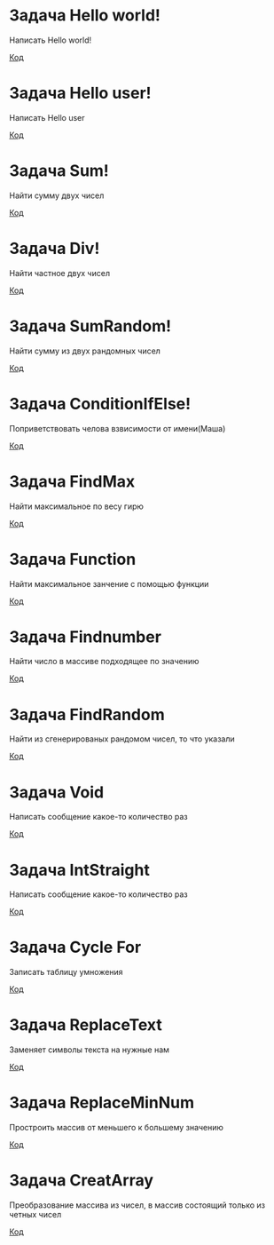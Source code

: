  # Задача Hello world! 
Написать Hello world!

 [Код](Ex001_HelloConcole/Program.cs)

  # Задача Hello user!
 Написать Hello user

 [Код](Ex002_HelloUser/Program.cs)

# Задача Sum!
Найти сумму двух чисел

[Код](Ex003_Sum/Program.cs)

# Задача Div!
Найти частное двух чисел

[Код](Ex004_Div/Program.cs)

# Задача SumRandom!
Найти сумму  из двух рандомных чисел

[Код](Ex005_SumRandom/Program.cs)

# Задача ConditionIfElse!
Поприветствовать челова взвисимости от имени(Маша)

[Код](Ex006_ConditionIfElse/Program.cs)

# Задача FindMax
Найти максимальное по весу гирю

[Код](Ex007_FindMax/Program.cs)

# Задача Function
Найти максимальное занчение с помощью функции

[Код](Ex009_FunctionFindMax/Program.cs)

# Задача Findnumber
Найти число в массиве подходящее по значению

[Код](Ex010_Findnumber/Program.cs)

# Задача FindRandom
Найти из сгенерированых рандомом чисел, то что указали

[Код](Ex011_FindRandomMax/Program.cs)

# Задача Void
Написать сообщение какое-то количество раз

[Код](Ex012_Void/Program.cs)


# Задача IntStraight
Написать сообщение какое-то количество раз

[Код](Ex013_IntString/Program.cs)

# Задача Cycle For
 Записать таблицу умножения

[Код](Ex014_ForCycle/Program.cs)

# Задача ReplaceText
 Заменяет символы текста на нужные нам

[Код](Ex015_ReplaceText/Program.cs)

# Задача ReplaceMinNum
Простроить массив от меньшего к большему значению

[Код](Ex016_ReplaceNum/Program.cs)

# Задача CreatArray
Преобразование массива из чисел, в массив состоящий только из четных чисел

[Код](Ex017_Arraylength/Program.cs)
